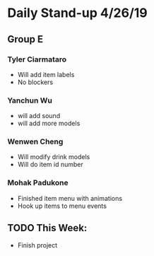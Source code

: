 # Daily Stand-up 4/26/19
## Group E

### Tyler Ciarmataro
- Will add item labels 
- No blockers

### Yanchun Wu
- will add sound
- will add more models

### Wenwen Cheng
- Will modify drink models
- Will do item id number

### Mohak Padukone 
- Finished item menu with animations
- Hook up items to menu events

## TODO This Week:
- Finish project